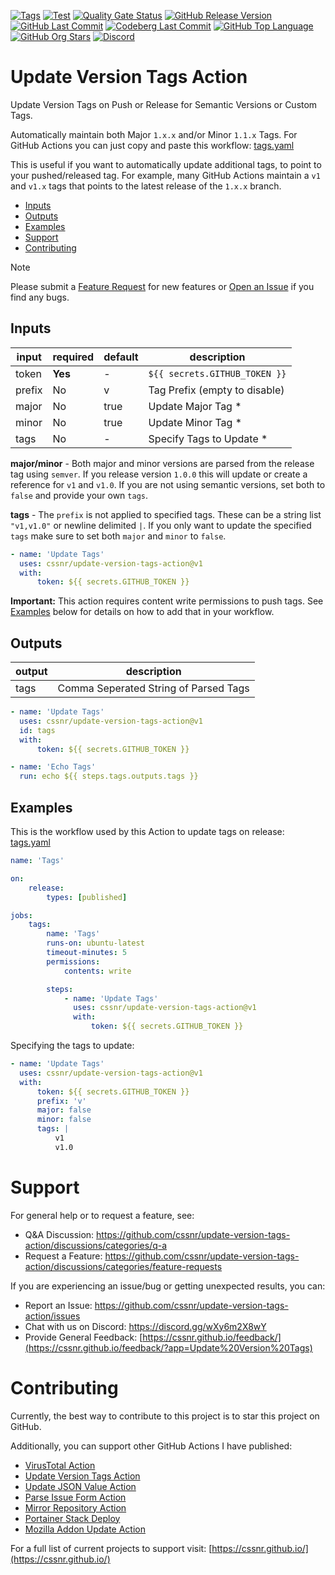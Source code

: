 [![Tags](https://img.shields.io/github/actions/workflow/status/cssnr/update-version-tags-action/tags.yaml?logo=github&logoColor=white&label=tags)](https://github.com/cssnr/update-version-tags-action/actions/workflows/tags.yaml)
[![Test](https://img.shields.io/github/actions/workflow/status/cssnr/update-version-tags-action/test.yaml?logo=github&logoColor=white&label=test)](https://github.com/cssnr/update-version-tags-action/actions/workflows/test.yaml)
[![Quality Gate Status](https://sonarcloud.io/api/project_badges/measure?project=cssnr_update-version-tags-action&metric=alert_status)](https://sonarcloud.io/summary/new_code?id=cssnr_update-version-tags-action)
[![GitHub Release Version](https://img.shields.io/github/v/release/cssnr/update-version-tags-action?logo=github)](https://github.com/cssnr/update-version-tags-action/releases/latest)
[![GitHub Last Commit](https://img.shields.io/github/last-commit/cssnr/update-version-tags-action?logo=github&logoColor=white&label=updated)](https://github.com/cssnr/update-version-tags-action/graphs/commit-activity)
[![Codeberg Last Commit](https://img.shields.io/gitea/last-commit/cssnr/update-version-tags-action/master?gitea_url=https%3A%2F%2Fcodeberg.org%2F&logo=codeberg&logoColor=white&label=updated)](https://codeberg.org/cssnr/update-version-tags-action)
[![GitHub Top Language](https://img.shields.io/github/languages/top/cssnr/update-version-tags-action?logo=htmx&logoColor=white)](https://github.com/cssnr/update-version-tags-action)
[![GitHub Org Stars](https://img.shields.io/github/stars/cssnr?style=flat&logo=github&logoColor=white)](https://cssnr.github.io/)
[![Discord](https://img.shields.io/discord/899171661457293343?logo=discord&logoColor=white&label=discord&color=7289da)](https://discord.gg/wXy6m2X8wY)

# Update Version Tags Action

Update Version Tags on Push or Release for Semantic Versions or Custom Tags.

Automatically maintain both Major `1.x.x` and/or Minor `1.1.x` Tags. For GitHub Actions you can just copy and paste this
workflow: [tags.yaml](.github/workflows/tags.yaml)

This is useful if you want to automatically update additional tags, to point to your pushed/released tag.
For example, many GitHub Actions maintain a `v1` and `v1.x` tags that points to the latest release of the `1.x.x`
branch.

-   [Inputs](#Inputs)
-   [Outputs](#Outputs)
-   [Examples](#Examples)
-   [Support](#Support)
-   [Contributing](#Contributing)

> [!NOTE]  
> Please submit
> a [Feature Request](https://github.com/cssnr/update-version-tags-action/discussions/categories/feature-requests)
> for new features or [Open an Issue](https://github.com/cssnr/update-version-tags-action/issues) if you find any bugs.

## Inputs

| input  | required | default | description                   |
| ------ | -------- | ------- | ----------------------------- |
| token  | **Yes**  | -       | `${{ secrets.GITHUB_TOKEN }}` |
| prefix | No       | v       | Tag Prefix (empty to disable) |
| major  | No       | true    | Update Major Tag \*           |
| minor  | No       | true    | Update Minor Tag \*           |
| tags   | No       | -       | Specify Tags to Update \*     |

**major/minor** - Both major and minor versions are parsed from the release tag using `semver`. If you release
version `1.0.0` this will update or create a reference for `v1` and `v1.0`. If you are not using semantic versions, set
both to `false` and provide your own `tags`.

**tags** - The `prefix` is not applied to specified tags. These can be a string list `"v1,v1.0"` or newline
delimited `|`. If you only want to update the specified `tags` make sure to set both `major` and `minor` to `false`.

```yaml
- name: 'Update Tags'
  uses: cssnr/update-version-tags-action@v1
  with:
      token: ${{ secrets.GITHUB_TOKEN }}
```

**Important:** This action requires content write permissions to push tags.
See [Examples](#Examples) below for details on how to add that in your workflow.

## Outputs

| output | description                           |
| ------ | ------------------------------------- |
| tags   | Comma Seperated String of Parsed Tags |

```yaml
- name: 'Update Tags'
  uses: cssnr/update-version-tags-action@v1
  id: tags
  with:
      token: ${{ secrets.GITHUB_TOKEN }}

- name: 'Echo Tags'
  run: echo ${{ steps.tags.outputs.tags }}
```

## Examples

This is the workflow used by this Action to update tags on release: [tags.yaml](.github%2Fworkflows%2Ftags.yaml)

```yaml
name: 'Tags'

on:
    release:
        types: [published]

jobs:
    tags:
        name: 'Tags'
        runs-on: ubuntu-latest
        timeout-minutes: 5
        permissions:
            contents: write

        steps:
            - name: 'Update Tags'
              uses: cssnr/update-version-tags-action@v1
              with:
                  token: ${{ secrets.GITHUB_TOKEN }}
```

Specifying the tags to update:

```yaml
- name: 'Update Tags'
  uses: cssnr/update-version-tags-action@v1
  with:
      token: ${{ secrets.GITHUB_TOKEN }}
      prefix: 'v'
      major: false
      minor: false
      tags: |
          v1
          v1.0
```

# Support

For general help or to request a feature, see:

-   Q&A Discussion: https://github.com/cssnr/update-version-tags-action/discussions/categories/q-a
-   Request a Feature: https://github.com/cssnr/update-version-tags-action/discussions/categories/feature-requests

If you are experiencing an issue/bug or getting unexpected results, you can:

-   Report an Issue: https://github.com/cssnr/update-version-tags-action/issues
-   Chat with us on Discord: https://discord.gg/wXy6m2X8wY
-   Provide General
    Feedback: [https://cssnr.github.io/feedback/](https://cssnr.github.io/feedback/?app=Update%20Version%20Tags)

# Contributing

Currently, the best way to contribute to this project is to star this project on GitHub.

Additionally, you can support other GitHub Actions I have published:

-   [VirusTotal Action](https://github.com/cssnr/virustotal-action)
-   [Update Version Tags Action](https://github.com/cssnr/update-version-tags-action)
-   [Update JSON Value Action](https://github.com/cssnr/update-json-value-action)
-   [Parse Issue Form Action](https://github.com/cssnr/parse-issue-form-action)
-   [Mirror Repository Action](https://github.com/cssnr/mirror-repository-action)
-   [Portainer Stack Deploy](https://github.com/cssnr/portainer-stack-deploy-action)
-   [Mozilla Addon Update Action](https://github.com/cssnr/mozilla-addon-update-action)

For a full list of current projects to support visit: [https://cssnr.github.io/](https://cssnr.github.io/)
